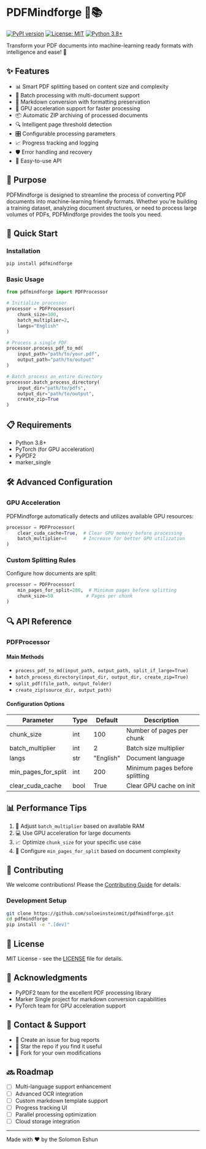 # PDFMindforge 🔄📚

[![PyPI version](https://badge.fury.io/py/pdfmindforge.svg)](https://badge.fury.io/py/pdfmindforge)
[![License: MIT](https://img.shields.io/badge/License-MIT-yellow.svg)](https://opensource.org/licenses/MIT)
[![Python 3.8+](https://img.shields.io/badge/python-3.8+-blue.svg)](https://www.python.org/downloads/release/python-380/)

Transform your PDF documents into machine-learning ready formats with intelligence and ease! 🚀

## ✨ Features

- 📊 Smart PDF splitting based on content size and complexity
- 🔄 Batch processing with multi-document support
- 🎯 Markdown conversion with formatting preservation
- 💨 GPU acceleration support for faster processing
- 📦 Automatic ZIP archiving of processed documents
- 🔍 Intelligent page threshold detection
- 🎛️ Configurable processing parameters
- 📈 Progress tracking and logging
- 🛡️ Error handling and recovery
- 🔧 Easy-to-use API

## 🎯 Purpose

PDFMindforge is designed to streamline the process of converting PDF documents into machine-learning friendly formats. Whether you're building a training dataset, analyzing document structures, or need to process large volumes of PDFs, PDFMindforge provides the tools you need.

## 🚀 Quick Start

### Installation

```bash
pip install pdfmindforge
```

### Basic Usage

```python
from pdfmindforge import PDFProcessor

# Initialize processor
processor = PDFProcessor(
    chunk_size=100,
    batch_multiplier=2,
    langs="English"
)

# Process a single PDF
processor.process_pdf_to_md(
    input_path="path/to/your.pdf",
    output_path="path/to/output"
)

# Batch process an entire directory
processor.batch_process_directory(
    input_dir="path/to/pdfs",
    output_dir="path/to/output",
    create_zip=True
)
```

## 📋 Requirements

- Python 3.8+
- PyTorch (for GPU acceleration)
- PyPDF2
- marker_single

## 🛠️ Advanced Configuration

### GPU Acceleration

PDFMindforge automatically detects and utilizes available GPU resources:

```python
processor = PDFProcessor(
    clear_cuda_cache=True,  # Clear GPU memory before processing
    batch_multiplier=4      # Increase for better GPU utilization
)
```

### Custom Splitting Rules

Configure how documents are split:

```python
processor = PDFProcessor(
    min_pages_for_split=200,  # Minimum pages before splitting
    chunk_size=50            # Pages per chunk
)
```

## 🔍 API Reference

### PDFProcessor

#### Main Methods

- `process_pdf_to_md(input_path, output_path, split_if_large=True)`
- `batch_process_directory(input_dir, output_dir, create_zip=True)`
- `split_pdf(file_path, output_folder)`
- `create_zip(source_dir, output_path)`

#### Configuration Options

| Parameter | Type | Default | Description |
|-----------|------|---------|-------------|
| chunk_size | int | 100 | Number of pages per chunk |
| batch_multiplier | int | 2 | Batch size multiplier |
| langs | str | "English" | Document language |
| min_pages_for_split | int | 200 | Minimum pages before splitting |
| clear_cuda_cache | bool | True | Clear GPU cache on init |

## 📊 Performance Tips

1. 🚀 Adjust `batch_multiplier` based on available RAM
2. 💻 Use GPU acceleration for large documents
3. 📈 Optimize `chunk_size` for your specific use case
4. 🔧 Configure `min_pages_for_split` based on document complexity

## 🤝 Contributing

We welcome contributions! Please the [Contributing Guide](CONTRIBUTING.md) for details.

### Development Setup

```bash
git clone https://github.com/soloeinsteinmit/pdfmindforge.git
cd pdfmindforge
pip install -e ".[dev]"
```

## 📝 License

MIT License - see the [LICENSE](LICENSE) file for details.

## 🙏 Acknowledgments

- PyPDF2 team for the excellent PDF processing library
- Marker Single project for markdown conversion capabilities
- PyTorch team for GPU acceleration support

## 📮 Contact & Support

- 📧 Create an issue for bug reports
- 🌟 Star the repo if you find it useful
- 🔄 Fork for your own modifications

## 🔜 Roadmap

- [ ] Multi-language support enhancement
- [ ] Advanced OCR integration
- [ ] Custom markdown template support
- [ ] Progress tracking UI
- [ ] Parallel processing optimization
- [ ] Cloud storage integration

---

Made with ❤️ by the Solomon Eshun
